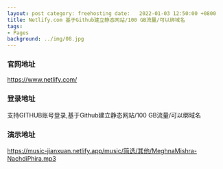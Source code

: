```yaml
---
layout: post category: freehosting date:   2022-01-03 12:50:00 +0800
title: Netlify.com 基于Github建立静态网站/100 GB流量/可以绑域名
tags:
- Pages
background: ../img/08.jpg
---
```


### 官网地址
https://www.netlify.com/

### 登录地址
支持GITHUB账号登录,基于Github建立静态网站/100 GB流量/可以绑域名

### 演示地址
https://music-jianxuan.netlify.app/music/简选/其他/MeghnaMishra-NachdiPhira.mp3



